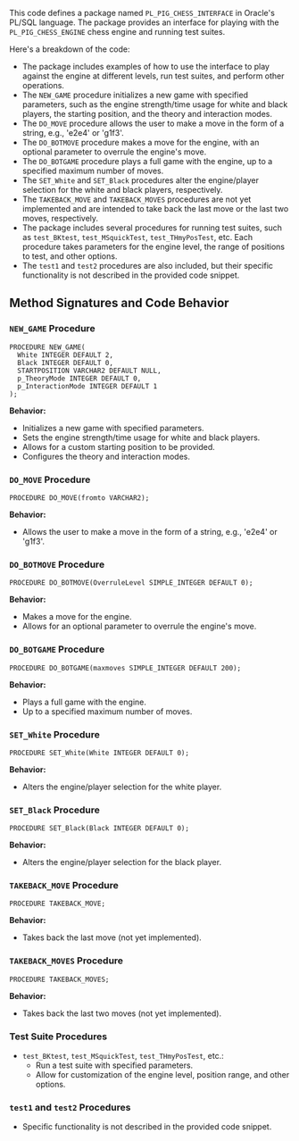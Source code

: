 This code defines a package named `PL_PIG_CHESS_INTERFACE` in Oracle's PL/SQL language. The package provides an interface for playing with the `PL_PIG_CHESS_ENGINE` chess engine and running test suites. 

Here's a breakdown of the code:

- The package includes examples of how to use the interface to play against the engine at different levels, run test suites, and perform other operations.
- The `NEW_GAME` procedure initializes a new game with specified parameters, such as the engine strength/time usage for white and black players, the starting position, and the theory and interaction modes.
- The `DO_MOVE` procedure allows the user to make a move in the form of a string, e.g., 'e2e4' or 'g1f3'.
- The `DO_BOTMOVE` procedure makes a move for the engine, with an optional parameter to overrule the engine's move.
- The `DO_BOTGAME` procedure plays a full game with the engine, up to a specified maximum number of moves.
- The `SET_White` and `SET_Black` procedures alter the engine/player selection for the white and black players, respectively.
- The `TAKEBACK_MOVE` and `TAKEBACK_MOVES` procedures are not yet implemented and are intended to take back the last move or the last two moves, respectively.
- The package includes several procedures for running test suites, such as `test_BKtest`, `test_MSquickTest`, `test_THmyPosTest`, etc. Each procedure takes parameters for the engine level, the range of positions to test, and other options.
- The `test1` and `test2` procedures are also included, but their specific functionality is not described in the provided code snippet.

## Method Signatures and Code Behavior

### `NEW_GAME` Procedure

```plsql
PROCEDURE NEW_GAME(
  White INTEGER DEFAULT 2,
  Black INTEGER DEFAULT 0,
  STARTPOSITION VARCHAR2 DEFAULT NULL,
  p_TheoryMode INTEGER DEFAULT 0,
  p_InteractionMode INTEGER DEFAULT 1
);
```

**Behavior:**
- Initializes a new game with specified parameters.
- Sets the engine strength/time usage for white and black players.
- Allows for a custom starting position to be provided.
- Configures the theory and interaction modes.

### `DO_MOVE` Procedure

```plsql
PROCEDURE DO_MOVE(fromto VARCHAR2);
```

**Behavior:**
- Allows the user to make a move in the form of a string, e.g., 'e2e4' or 'g1f3'.

### `DO_BOTMOVE` Procedure

```plsql
PROCEDURE DO_BOTMOVE(OverruleLevel SIMPLE_INTEGER DEFAULT 0);
```

**Behavior:**
- Makes a move for the engine.
- Allows for an optional parameter to overrule the engine's move.

### `DO_BOTGAME` Procedure

```plsql
PROCEDURE DO_BOTGAME(maxmoves SIMPLE_INTEGER DEFAULT 200);
```

**Behavior:**
- Plays a full game with the engine.
- Up to a specified maximum number of moves.

### `SET_White` Procedure

```plsql
PROCEDURE SET_White(White INTEGER DEFAULT 0);
```

**Behavior:**
- Alters the engine/player selection for the white player.

### `SET_Black` Procedure

```plsql
PROCEDURE SET_Black(Black INTEGER DEFAULT 0);
```

**Behavior:**
- Alters the engine/player selection for the black player.

### `TAKEBACK_MOVE` Procedure

```plsql
PROCEDURE TAKEBACK_MOVE;
```

**Behavior:**
- Takes back the last move (not yet implemented).

### `TAKEBACK_MOVES` Procedure

```plsql
PROCEDURE TAKEBACK_MOVES;
```

**Behavior:**
- Takes back the last two moves (not yet implemented).

### Test Suite Procedures

- `test_BKtest`, `test_MSquickTest`, `test_THmyPosTest`, etc.:
  - Run a test suite with specified parameters.
  - Allow for customization of the engine level, position range, and other options.

### `test1` and `test2` Procedures

- Specific functionality is not described in the provided code snippet.